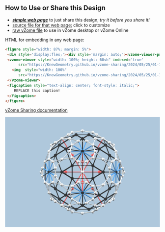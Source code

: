 
## How to Use or Share this Design

 - [***simple web page***](<https://KnewGeometry.github.io/vzome-sharing/2024/05/25/01-12-12-Master_Kit/>) to just share this design; *try it before you share it!*
 - [source file for that web page](<https://github.com/KnewGeometry/vzome-sharing/edit/main/2024/05/25/01-12-12-Master_Kit/index.md>); click to customize
 - [raw vZome file](<https://raw.githubusercontent.com/KnewGeometry/vzome-sharing/main/2024/05/25/01-12-12-Master_Kit/Master_Kit.vZome>) to use in vZome desktop or vZome Online
 
 HTML for embedding in any web page:
 ```html
<figure style="width: 87%; margin: 5%">
  <div style='display:flex;'><div style='margin: auto;'><vzome-viewer-previous label='prev step'></vzome-viewer-previous><vzome-viewer-next label='next step'></vzome-viewer-next></div></div>
  <vzome-viewer style="width: 100%; height: 60vh" indexed='true'
       src="https://KnewGeometry.github.io/vzome-sharing/2024/05/25/01-12-12-Master_Kit/Master_Kit.vZome" >
    <img  style="width: 100%"
       src="https://KnewGeometry.github.io/vzome-sharing/2024/05/25/01-12-12-Master_Kit/Master_Kit.png" >
  </vzome-viewer>
  <figcaption style="text-align: center; font-style: italic;">
     REPLACE this caption!
  </figcaption>
</figure>

 ```

[vZome Sharing documentation](https://vzome.github.io/vzome/sharing.html#how-it-works)

![Image](<Master_Kit.png>)

